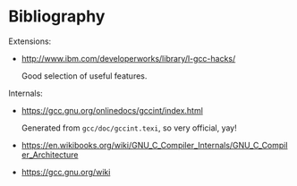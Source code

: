 # Bibliography

Extensions:

-   <http://www.ibm.com/developerworks/library/l-gcc-hacks/>

    Good selection of useful features.

Internals:

-   <https://gcc.gnu.org/onlinedocs/gccint/index.html>

    Generated from `gcc/doc/gccint.texi`, so very official, yay!

-   <https://en.wikibooks.org/wiki/GNU_C_Compiler_Internals/GNU_C_Compiler_Architecture>

-   <https://gcc.gnu.org/wiki>
